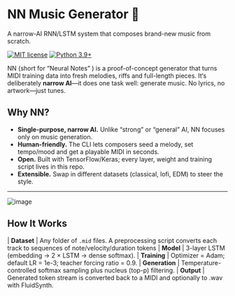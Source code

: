 # NN Music Generator 🎵
A narrow-AI RNN/LSTM system that composes brand-new music from scratch.

[![MIT license](https://img.shields.io/badge/license-MIT-blue.svg)](LICENSE)
[![Python 3.9+](https://img.shields.io/badge/python-3.9%20|%203.10-orange?logo=python)](#)

NN (short for “Neural Notes” ) is a proof-of-concept generator that turns MIDI training data into fresh melodies, riffs and full-length pieces. It‘s deliberately **narrow AI**—it does one task well: generate music. No lyrics, no artwork—just tunes.


## Why NN?
* **Single-purpose, narrow AI.** Unlike “strong” or “general” AI, NN focuses only on music generation.  
* **Human-friendly.** The CLI lets composers seed a melody, set tempo/mood and get a playable MIDI in seconds.  
* **Open.** Built with TensorFlow/Keras; every layer, weight and training script lives in this repo.  
* **Extensible.** Swap in different datasets (classical, lofi, EDM) to steer the style.

---
![image](https://github.com/user-attachments/assets/caa6c2b7-a173-4ecc-8e06-9ddbad19a428)


## How It Works
| **Dataset** | Any folder of `.mid` files. A preprocessing script converts each track to sequences of note/velocity/duration tokens
| **Model** | 3-layer LSTM (embedding → 2 × LSTM → dense softmax). 
| **Training** | Optimizer = Adam; default LR = 1e-3; teacher forcing ratio = 0.9. 
| **Generation** | Temperature-controlled softmax sampling plus nucleus (top-p) filtering. 
| **Output** | Generated token stream is converted back to a MIDI and optionally to .wav with FluidSynth.

